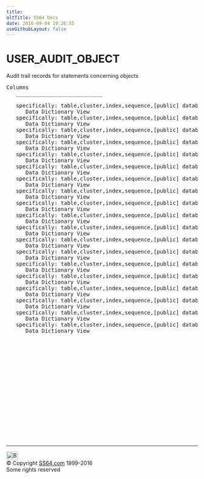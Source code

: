 ```yaml
---
title:
altTitle: SS64 Docs
date: 2016-09-04 19:26:55
useGithubLayout: false
---
```

<!-- #BeginLibraryItem "/Library/head_orad.lbi" --><!-- #EndLibraryItem --><h1>USER_AUDIT_OBJECT </h1><p> Audit trail records for statements concerning objects </p> 
 
<pre>Columns
   ___________________________
 
   specifically: table,cluster,index,sequence,[public] database link,[public] synonym,procedure,trigger,rollback segment,tablespace,role,user OS_USERNAME
      Data Dictionary View
   specifically: table,cluster,index,sequence,[public] database link,[public] synonym,procedure,trigger,rollback segment,tablespace,role,user USERNAME
      Data Dictionary View
   specifically: table,cluster,index,sequence,[public] database link,[public] synonym,procedure,trigger,rollback segment,tablespace,role,user USERHOST
      Data Dictionary View
   specifically: table,cluster,index,sequence,[public] database link,[public] synonym,procedure,trigger,rollback segment,tablespace,role,user TERMINAL
      Data Dictionary View
   specifically: table,cluster,index,sequence,[public] database link,[public] synonym,procedure,trigger,rollback segment,tablespace,role,user TIMESTAMP
      Data Dictionary View
   specifically: table,cluster,index,sequence,[public] database link,[public] synonym,procedure,trigger,rollback segment,tablespace,role,user OWNER
      Data Dictionary View
   specifically: table,cluster,index,sequence,[public] database link,[public] synonym,procedure,trigger,rollback segment,tablespace,role,user OBJ_NAME
      Data Dictionary View
   specifically: table,cluster,index,sequence,[public] database link,[public] synonym,procedure,trigger,rollback segment,tablespace,role,user ACTION_NAME
      Data Dictionary View
   specifically: table,cluster,index,sequence,[public] database link,[public] synonym,procedure,trigger,rollback segment,tablespace,role,user NEW_OWNER
      Data Dictionary View
   specifically: table,cluster,index,sequence,[public] database link,[public] synonym,procedure,trigger,rollback segment,tablespace,role,user NEW_NAME
      Data Dictionary View
   specifically: table,cluster,index,sequence,[public] database link,[public] synonym,procedure,trigger,rollback segment,tablespace,role,user SES_ACTIONS
      Data Dictionary View
   specifically: table,cluster,index,sequence,[public] database link,[public] synonym,procedure,trigger,rollback segment,tablespace,role,user COMMENT_TEXT
      Data Dictionary View
   specifically: table,cluster,index,sequence,[public] database link,[public] synonym,procedure,trigger,rollback segment,tablespace,role,user SESSIONID
      Data Dictionary View
   specifically: table,cluster,index,sequence,[public] database link,[public] synonym,procedure,trigger,rollback segment,tablespace,role,user ENTRYID
      Data Dictionary View
   specifically: table,cluster,index,sequence,[public] database link,[public] synonym,procedure,trigger,rollback segment,tablespace,role,user STATEMENTID
      Data Dictionary View
   specifically: table,cluster,index,sequence,[public] database link,[public] synonym,procedure,trigger,rollback segment,tablespace,role,user RETURNCODE
      Data Dictionary View
   specifically: table,cluster,index,sequence,[public] database link,[public] synonym,procedure,trigger,rollback segment,tablespace,role,user PRIV_USED
      Data Dictionary View
   specifically: table,cluster,index,sequence,[public] database link,[public] synonym,procedure,trigger,rollback segment,tablespace,role,user CLIENT_ID
      Data Dictionary View
   specifically: table,cluster,index,sequence,[public] database link,[public] synonym,procedure,trigger,rollback segment,tablespace,role,user SESSION_CPU
      Data Dictionary View

</pre><!-- #BeginLibraryItem "/Library/foot_orad.lbi" --><p>
<!-- oracle-footer -->
<ins class="adsbygoogle" style="display:inline-block;width:300px;height:250px" data-ad-client="ca-pub-6140977852749469" data-ad-slot="4275490898"></ins>
<script>
(adsbygoogle = window.adsbygoogle || []).push({});
</script></p>
<hr>
<div id="bl" class="footer"><a href="USER_AUDIT_OBJECT.html#"><img src="../images/top.png" width="30" height="22" alt="Back to the Top"></a></div>
<div id="br" class="footer, tagline">© Copyright <a href="../index.html">SS64.com</a> 1999-2016<br>
Some rights reserved</div>
<!-- #EndLibraryItem -->

